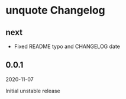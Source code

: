 # unquote Changelog

## next

* Fixed README typo and CHANGELOG date

## 0.0.1

2020-11-07

Initial unstable release
